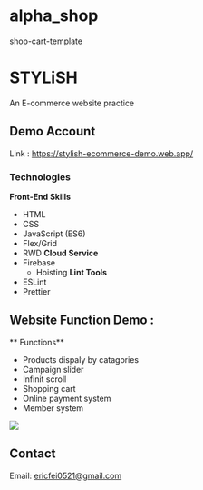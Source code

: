 # alpha_shop

shop-cart-template

# STYLiSH

An E-commerce website practice

## Demo Account

Link : https://stylish-ecommerce-demo.web.app/ </br>

### Technologies

**Front-End Skills**

- HTML
- CSS
- JavaScript (ES6)
- Flex/Grid
- RWD
  **Cloud Service**
- Firebase
  - Hoisting
    **Lint Tools**
- ESLint
- Prettier

## Website Function Demo :

** Functions**

- Products dispaly by catagories
- Campaign slider
- Infinit scroll
- Shopping cart
- Online payment system
- Member system

<img src="./readmeImg/performance.gif">

## Contact

Email: ericfei0521@gmail.com
